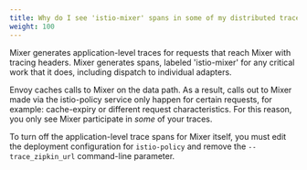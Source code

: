 ```yaml
---
title: Why do I see 'istio-mixer' spans in some of my distributed traces?
weight: 100
---
```


Mixer generates application-level traces for requests that reach Mixer with tracing headers. Mixer generates spans, labeled 'istio-mixer' for any critical work that it does, including dispatch to individual adapters.

Envoy caches calls to Mixer on the data path. As a result, calls out to Mixer made via the istio-policy service only happen for certain requests, for example: cache-expiry or different request characteristics. For this reason, you only see Mixer participate in *some* of your traces.

To turn off the application-level trace spans for Mixer itself, you must edit the deployment configuration for `istio-policy` and remove the `--trace_zipkin_url` command-line parameter.